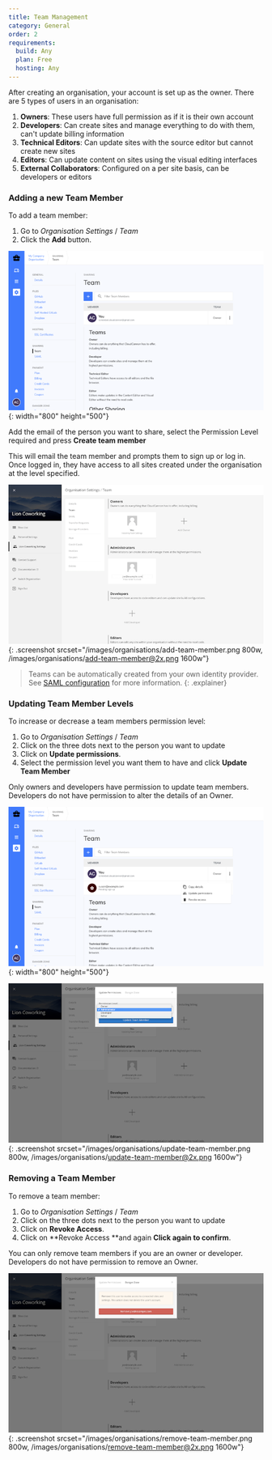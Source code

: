 ```yaml
---
title: Team Management
category: General
order: 2
requirements:
  build: Any
  plan: Free
  hosting: Any
---
```


After creating an organisation, your account is set up as the owner. There are 5 types of users in an organisation:

1. **Owners**\: These users have full permission as if it is their own account
2. **Developers**\: Can create sites and manage everything to do with them, can't update billing information
3. **Technical Editors**\: Can update sites with the source editor but cannot create new sites
4. **Editors**\: Can update content on sites using the visual editing interfaces
5. **External Collaborators**\: Configured on a per site basis, can be developers or editors

### Adding a new Team Member

To add a team member:

1. Go to *Organisation Settings* / *Team*
2. Click the **Add** button.

![List of team members](/images/organisations/teams.png){: width="800" height="500"}

Add the email of the person you want to share, select the Permission Level required and press **Create team member**

This will email the team member and prompts them to sign up or log in. Once logged in, they have access to all sites created under the organisation at the level specified.

![Adding a new team member](/images/organisations/add-team-member.png){: .screenshot srcset="/images/organisations/add-team-member.png 800w, /images/organisations/add-team-member@2x.png 1600w"}

> Teams can be automatically created from your own identity provider. See [SAML configuration](/organisations/saml/) for more information.
{: .explainer}

### Updating Team Member Levels

To increase or decrease a team members permission level:

1. Go to *Organisation Settings* / *Team*
2. Click on the three dots next to the person you want to update
3. Click on&nbsp;**Update permissions**.
4. Select the permission level you want them to have and click **Update Team Member**

Only owners and developers have permission to update team members. Developers do not have permission to alter the details of an Owner.

![Team members more options.](/images/organisations/more-options-team-member.png){: width="800" height="500"}

![Updating team members permissions](/images/organisations/update-team-member.png){: .screenshot srcset="/images/organisations/update-team-member.png 800w, /images/organisations/update-team-member@2x.png 1600w"}

### Removing a Team Member

To remove a team member:

1. Go to *Organisation Settings* / *Team*
2. Click on the three dots next to the person you want to update
3. Click on **Revoke Access**.
4. Click on **Revoke Access&nbsp;**and again&nbsp;**Click again to confirm**.

You can only remove team members if you are an owner or developer. Developers do not have permission to remove an Owner.

![Revoking team member access.](/images/organisations/remove-team-member.png){: .screenshot srcset="/images/organisations/remove-team-member.png 800w, /images/organisations/remove-team-member@2x.png 1600w"}